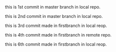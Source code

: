 this is 1st commit in master branch in local repo.

this is 2nd commit in master branch in local repo.

this is 3rd commit made in firstbranch in local reop.

this is 4th commit made in firstbranch in remote repo.



this is 6th commit made in firstbranch in local reop.
